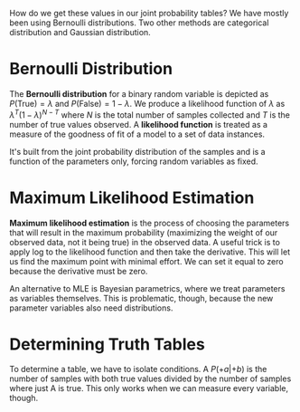 How do we get these values in our joint probability tables? We have mostly been using Bernoulli distributions. Two other methods are categorical distribution and Gaussian distribution. 

# Bernoulli Distribution
The **Bernoulli distribution** for a binary random variable is depicted as $P(\text{True})=\lambda$ and $P(\text{False})=1-\lambda$. We produce a likelihood function of $\lambda$ as $\lambda^T(1-\lambda)^{N-T}$ where $N$ is the total number of samples collected and $T$ is the number of true values observed. A **likelihood function** is treated as a measure of the goodness of fit of a model to a set of data instances. 

It's built from the joint probability distribution of the samples and is a function of the parameters only, forcing random variables as fixed. 

# Maximum Likelihood Estimation
**Maximum likelihood estimation** is the process of choosing the parameters that will result in the maximum probability (maximizing the weight of our observed data, not it being true) in the observed data. A useful trick is to apply log to the likelihood function and then take the derivative. This will let us find the maximum point with minimal effort. We can set it equal to zero because the derivative must be zero. 

An alternative to MLE is Bayesian parametrics, where we treat parameters as variables themselves. This is problematic, though, because the new parameter variables also need distributions. 

# Determining Truth Tables
To determine a table, we have to isolate conditions. A $P(+a|+b)$ is the number of samples with both true values divided by the number of samples where just A is true. This only works when we can measure every variable, though. 